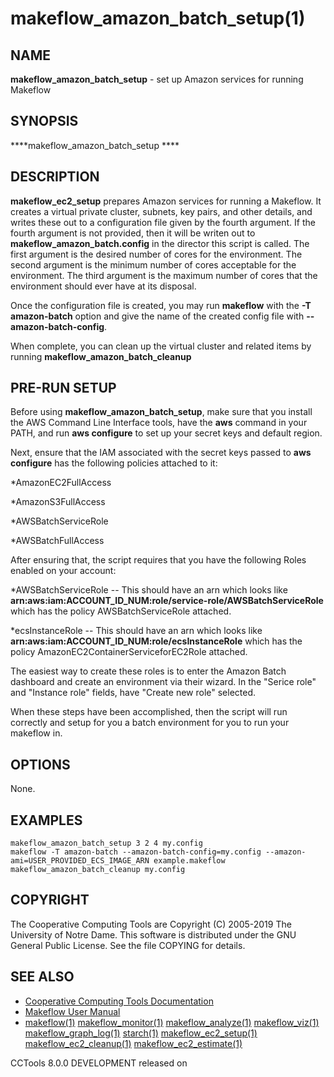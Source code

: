 






















# makeflow_amazon_batch_setup(1)

## NAME
**makeflow_amazon_batch_setup** - set up Amazon services for running Makeflow

## SYNOPSIS
****makeflow_amazon_batch_setup <desired-num-cores> <min-num-cores> <max-num-cores> <config-file> ****

## DESCRIPTION

**makeflow_ec2_setup** prepares Amazon services for running a Makeflow. It creates a virtual private cluster, subnets, key pairs, and other details, and writes these out to a configuration file given by the fourth argument. If the fourth argument is not provided, then it will be writen out to **makeflow_amazon_batch.config** in the director this script is called.  The first argument is the desired number of cores for the environment. The second argument is the minimum number of cores acceptable for the environment. The third argument is the maximum number of cores that the environment should ever have at its disposal.

Once the configuration file is created, you may run **makeflow**
with the **-T amazon-batch** option and give the name of the created
config file with **--amazon-batch-config**.

When complete, you can clean up the virtual cluster and related
items by running **makeflow_amazon_batch_cleanup**

## PRE-RUN SETUP

Before using **makeflow_amazon_batch_setup**, make sure that you install the AWS Command
Line Interface tools, have the **aws** command in your PATH,
and run **aws configure** to set up your secret keys and default region.

Next, ensure that the IAM associated with the secret keys passed to **aws configure** has the following policies attached to it:

*AmazonEC2FullAccess

*AmazonS3FullAccess

*AWSBatchServiceRole

*AWSBatchFullAccess

After ensuring that, the script requires that you have the following Roles enabled on your account:

*AWSBatchServiceRole -- This should have an arn which looks like **arn:aws:iam:ACCOUNT_ID_NUM:role/service-role/AWSBatchServiceRole** which has the policy AWSBatchServiceRole attached.

*ecsInstanceRole -- This should have an arn which looks like **arn:aws:iam:ACCOUNT_ID_NUM:role/ecsInstanceRole** which has the policy AmazonEC2ContainerServiceforEC2Role attached.

The easiest way to create these roles is to enter the Amazon Batch dashboard and create an environment via their wizard. In the "Serice role" and "Instance role" fields, have "Create new role" selected.

When these steps have been accomplished, then the script will run correctly and setup for you a batch environment for you to run your makeflow in. 


## OPTIONS
None.

## EXAMPLES

```
makeflow_amazon_batch_setup 3 2 4 my.config
makeflow -T amazon-batch --amazon-batch-config=my.config --amazon-ami=USER_PROVIDED_ECS_IMAGE_ARN example.makeflow
makeflow_amazon_batch_cleanup my.config
```

## COPYRIGHT

The Cooperative Computing Tools are Copyright (C) 2005-2019 The University of Notre Dame.  This software is distributed under the GNU General Public License.  See the file COPYING for details.

## SEE ALSO


- [Cooperative Computing Tools Documentation]("../index.html")
- [Makeflow User Manual]("../makeflow.html")
- [makeflow(1)](makeflow.md) [makeflow_monitor(1)](makeflow_monitor.md) [makeflow_analyze(1)](makeflow_analyze.md) [makeflow_viz(1)](makeflow_viz.md) [makeflow_graph_log(1)](makeflow_graph_log.md) [starch(1)](starch.md) [makeflow_ec2_setup(1)](makeflow_ec2_setup.md) [makeflow_ec2_cleanup(1)](makeflow_ec2_cleanup.md) [makeflow_ec2_estimate(1)](makeflow_ec2_estimate.md)


CCTools 8.0.0 DEVELOPMENT released on 
